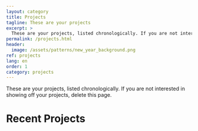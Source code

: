 ```yaml
---
layout: category
title: Projects
tagline: These are your projects
excerpt: >
  These are your projects, listed chronologically. If you are not interested in showing off your projects, delete this page.
permalink: /projects.html
header:
  image: /assets/patterns/new_year_background.png
ref: projects
lang: en
order: 1
category: projects
---
```


These are your projects, listed chronologically. If you are not interested in showing off your projects, delete this page.

<h1>Recent Projects</h1>
<div>&nbsp;</div>


